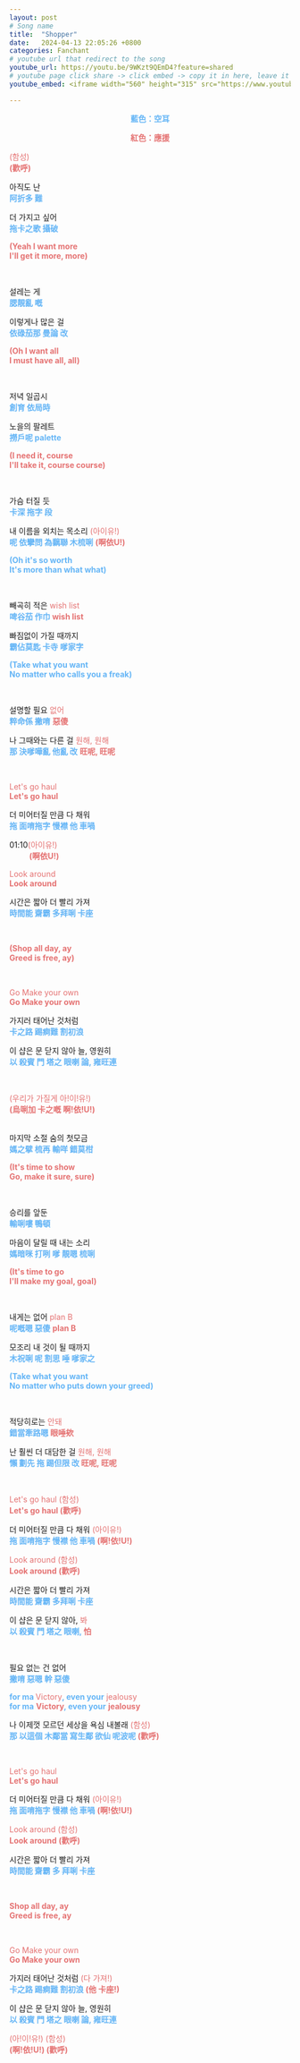 ```yaml
---
layout: post
# Song name
title:  "Shopper"  
date:   2024-04-13 22:05:26 +0800
categories: Fanchant
# youtube url that redirect to the song
youtube_url: https://youtu.be/9WKzt9QEmD4?feature=shared
# youtube page click share -> click embed -> copy it in here, leave it blank if dont 
youtube_embed: <iframe width="560" height="315" src="https://www.youtube.com/embed/9WKzt9QEmD4?si=-4Lm7uaa35qjBQWv" title="YouTube video player" frameborder="0" allow="accelerometer; autoplay; clipboard-write; encrypted-media; gyroscope; picture-in-picture; web-share" referrerpolicy="strict-origin-when-cross-origin" allowfullscreen></iframe>

---
```

<p style="display: flex; justify-content: center;"><span style="color:#64b5f6;"><strong>藍色：空耳</strong></span></p>
<p style="display: flex; justify-content: center;"><span style="color:#e57373;"><strong>紅色：應援</strong></span></p>

<p><span style="color:#e57373;">(함성)</span><br><span style="color:#e57373;"><strong>(歡呼)</strong></span></p>
<p>아직도 난<br><span style="color:#64b5f6;"><strong>阿折多 難</strong></span></p>
<p>더 가지고 싶어<br><span style="color:#64b5f6;"><strong>拖卡之歌 攝破</strong></span></p>
<p><span style="color:#e57373;"><strong>(Yeah I want more</strong></span><br><span style="color:#e57373;"><strong>I'll get it more, more)</strong></span></p>
<p>&nbsp;</p>
<p>설레는 게<br><span style="color:#64b5f6;"><strong>腮靚亂 嘅</strong></span></p>
<p>이렇게나 많은 걸<br><span style="color:#64b5f6;"><strong>依碌茄那 曼論 改</strong></span></p>
<p><span style="color:#e57373;"><strong>(Oh I want all</strong></span><br><span style="color:#e57373;"><strong>I must have all, all)</strong></span></p>
<p>&nbsp;</p>
<p>저녁 일곱시<br><span style="color:#64b5f6;"><strong>創育 依局時</strong></span></p>
<p>노을의 팔레트<br><span style="color:#64b5f6;"><strong>撈戶呢 palette</strong></span></p>
<p><span style="color:#e57373;"><strong>(I need it, course</strong></span><br><span style="color:#e57373;"><strong>I'll take it, course course)</strong></span></p>
<p>&nbsp;</p>
<p>가슴 터질 듯<br><span style="color:#64b5f6;"><strong>卡深 拖字 段</strong></span></p>
<p>내 이름을 외치는 목소리&nbsp;<span style="color:#e57373;">(아이유!)</span><br><span style="color:#64b5f6;"><strong>呢 依攣問 為黐聯 木梳唎</strong></span> <span style="color:#e57373;"><strong>(啊依U!)</strong></span></p>
<p><span style="color:#64b5f6;"><strong>(Oh it's so worth</strong></span><br><span style="color:#64b5f6;"><strong>It's more than what what)</strong></span></p>
<p>&nbsp;</p>
<p>빼곡히 적은&nbsp;<span style="color:#e57373;">wish list</span><br><span style="color:#64b5f6;"><strong>啤谷茄 作巾</strong></span><span style="color:#e57373;"><strong> wish list</strong></span></p>
<p>빠짐없이 가질 때까지<br><span style="color:#64b5f6;"><strong>霸佔莫匙 卡寺 嗲家字</strong></span></p>
<p><span style="color:#64b5f6;"><strong>(Take what you want</strong></span><br><span style="color:#64b5f6;"><strong>No matter who calls you a freak)</strong></span></p>
<p>&nbsp;</p>
<p>설명할 필요&nbsp;<span style="color:#e57373;">없어</span><br><span style="color:#64b5f6;"><strong>粹命係 撇唷</strong></span> <span style="color:#e57373;"><strong>惡傻</strong></span></p>
<p>나 그때와는 다른 걸&nbsp;<span style="color:#e57373;">원해, 원해</span><br><span style="color:#64b5f6;"><strong>那 決嗲嘩亂 他亂 改</strong></span> <span style="color:#e57373;"><strong>旺呢, 旺呢</strong></span></p>
<p>&nbsp;</p>
<p><span style="color:#e57373;">Let's go haul</span><br><span style="color:#e57373;"><strong>Let's go haul</strong></span></p>
<p>더 미어터질 만큼 다 채워<br><span style="color:#64b5f6;"><strong>拖 面唷拖字 慢襟 他 車喎</strong></span></p>
<p>01:10<span style="color:#e57373;">(아이유!)</span><br>&nbsp; &nbsp; &nbsp; &nbsp; &nbsp;<span style="color:#e57373;"><strong>(啊依U!)</strong></span></p>
<p><span style="color:#e57373;">Look around</span><br><span style="color:#e57373;"><strong>Look around</strong></span></p>
<p>시간은 짧아 더 빨리 가져<br><span style="color:#64b5f6;"><strong>時間能 齋霸 多拜唎 卡座</strong></span></p>
<p>&nbsp;</p>
<p><span style="color:#e57373;"><strong>(Shop all day, ay</strong></span><br><span style="color:#e57373;"><strong>Greed is free, ay)</strong></span></p>
<p>&nbsp;</p>
<p><span style="color:#e57373;">Go Make your own</span><br><span style="color:#e57373;"><strong>Go Make your own</strong></span></p>
<p>가지러 태어난 것처럼<br><span style="color:#64b5f6;"><strong>卡之路 踢痾難 割初浪</strong></span></p>
<p>이 샵은 문 닫지 않아 늘, 영원히<br><span style="color:#64b5f6;"><strong>以 殺賓 門 塔之 眼喇 論, 雍旺連</strong></span></p>
<p>&nbsp;</p>
<p><span style="color:#e57373;">(우리가 가질게 아!이!유!)</span><br><span style="color:#e57373;"><strong>(烏唎加 卡之嘅 啊!依!U!)</strong></span></p>
<p><br>마지막 소절 숨의 첫모금<br><span style="color:#64b5f6;"><strong>媽之擘 梳再 輸咩 錯莫柑</strong></span></p>
<p><span style="color:#e57373;"><strong>(It's time to show</strong></span><br><span style="color:#e57373;"><strong>Go, make it sure, sure)</strong></span></p>
<p>&nbsp;</p>
<p>승리를 앞둔<br><span style="color:#64b5f6;"><strong>輸唎嘍 鴨頓</strong></span></p>
<p>마음이 달릴 때 내는 소리<br><span style="color:#64b5f6;"><strong>媽暗咪 打咧 嗲 靚嗯 梳唎</strong></span></p>
<p><span style="color:#e57373;"><strong>(It's time to go</strong></span><br><span style="color:#e57373;"><strong>I'll make my goal, goal)</strong></span></p>
<p>&nbsp;</p>
<p>내게는 없어&nbsp;<span style="color:#e57373;">plan B</span><br><span style="color:#64b5f6;"><strong>呢嘅嗯 惡傻</strong></span> <span style="color:#e57373;"><strong>plan B</strong></span></p>
<p>모조리 내 것이 될 때까지<br><span style="color:#64b5f6;"><strong>木祝唎 呢 割思 唾 嗲家之</strong></span></p>
<p><span style="color:#64b5f6;"><strong>(Take what you want</strong></span><br><span style="color:#64b5f6;"><strong>No matter who puts down your greed)</strong></span></p>
<p>&nbsp;</p>
<p>적당히로는&nbsp;<span style="color:#e57373;">안돼</span><br><span style="color:#64b5f6;"><strong>錯當牽路嗯</strong></span><span style="color:#e57373;"><strong> 眼唾欸</strong></span></p>
<p>난 훨씬 더 대담한 걸&nbsp;<span style="color:#e57373;">원해, 원해</span><br><span style="color:#64b5f6;"><strong>懶 劃先 拖 踢但限 改</strong></span><span style="color:#e57373;"><strong> 旺呢, 旺呢</strong></span></p>
<p>&nbsp;</p>
<p><span style="color:#e57373;">Let's go haul (함성)</span><br><span style="color:#e57373;"><strong>Let's go haul (歡呼)</strong></span></p>
<p>더 미어터질 만큼 다 채워&nbsp;<span style="color:#e57373;">(아이유!)</span><br><span style="color:#64b5f6;"><strong>拖 面唷拖字 慢襟 他 車喎</strong></span><span style="color:#e57373;"> <strong>(啊!依!U!)</strong></span></p>
<p><span style="color:#e57373;">Look around (함성)</span><br><span style="color:#e57373;"><strong>Look around</strong></span><strong> </strong><span style="color:#e57373;"><strong>(歡呼)</strong></span></p>
<p>시간은 짧아 더 빨리 가져<br><span style="color:#64b5f6;"><strong>時間能 齋霸 多拜唎 卡座</strong></span></p>
<p>이 샵은 문 닫지 않아,<span style="color:#e57373;">&nbsp;봐</span><br><span style="color:#64b5f6;"><strong>以 殺賓 門 塔之 眼喇,</strong></span><span style="color:#e57373;"><strong> 怕</strong></span></p>
<p>&nbsp;</p>
<p>필요 없는 건 없어<br><span style="color:#64b5f6;"><strong>撇唷 惡嗯 幹 惡傻</strong></span></p>
<p><span style="color:#64b5f6;"><strong>for ma&nbsp;</strong></span><span style="color:#e57373;">Victory</span><span style="color:#64b5f6;"><strong>, even your</strong></span><span style="color:#e57373;">&nbsp;jealousy</span><br><span style="color:#64b5f6;"><strong>for ma</strong></span>&nbsp;<span style="color:#e57373;"><strong>Victory</strong></span><span style="color:#64b5f6;"><strong>, even your</strong></span>&nbsp;<span style="color:#e57373;"><strong>jealousy</strong></span></p>
<p>나 이제껏 모르던 세상을 욕심 내볼래&nbsp;<span style="color:#e57373;">(함성)</span><br><span style="color:#64b5f6;"><strong>那 以這個 木鄰當 寫生鄰 欲仙 呢波呢</strong></span><span style="color:#e57373;"><strong> (歡呼)</strong></span></p>
<p>&nbsp;</p>
<p><span style="color:#e57373;">Let's go haul</span><br><span style="color:#e57373;"><strong>Let's go haul</strong></span></p>
<p>더 미어터질 만큼 다 채워<span style="color:#e57373;">&nbsp;(아이유!)</span><br><span style="color:#64b5f6;"><strong>拖 面唷拖字 慢襟 他 車喎</strong></span> <span style="color:#e57373;"><strong>(啊!依!U!)</strong></span></p>
<p><span style="color:#e57373;">Look around</span> <span style="color:#e57373;">(함성)</span><br><span style="color:#e57373;"><strong>Look around (歡呼)</strong></span></p>
<p>시간은 짧아 더 빨리 가져<br><span style="color:#64b5f6;"><strong>時間能 齋霸 多 拜唎 卡座</strong></span></p>
<p>&nbsp;</p>
<p><span style="color:#e57373;"><strong>Shop all day, ay</strong></span><br><span style="color:#e57373;"><strong>Greed is free, ay</strong></span></p>
<p>&nbsp;</p>
<p><span style="color:#e57373;">Go Make your own</span><br><span style="color:#e57373;"><strong>Go Make your own</strong></span></p>
<p>가지러 태어난 것처럼&nbsp;<span style="color:#e57373;">(다 가져!)</span><br><span style="color:#64b5f6;"><strong>卡之路 踢痾難 割初浪</strong></span> <span style="color:#e57373;"><strong>(他 卡座!)</strong></span></p>
<p>이 샵은 문 닫지 않아 늘, 영원히<br><span style="color:#64b5f6;"><strong>以 殺賓 門 塔之 眼喇 論, 雍旺連</strong></span></p>
<p><span style="color:#e57373;">(아!이!유!) (함성)</span><br><span style="color:#e57373;"><strong>(啊!依!U!) (歡呼)</strong></span></p>
